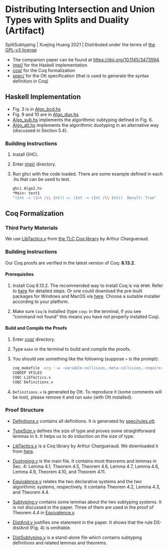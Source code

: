 # Distributing Intersection and Union Types with Splits and Duality (Artifact)

SplitSubtyping | Xuejing Huang 2021 | Distributed under the terms of [the GPL-v3 license](./LICENSE)

- The companion paper can be found at <https://doi.org/10.1145/3473594>.
- [impl/](./impl) for the Haskell implementation
- [coq/](./coq) for the Coq formalization
- [spec/](./spec) for the Ott specification (that is used to generate the syntax
definition in Coq)

## Haskell Implementation

- Fig. 3 is in [Algo_bcd.hs](./impl/Algo_bcd.hs)
- Fig. 9 and 10 are in [Algo_duo.hs](./impl/Algo_duo.hs)
- [Algo_sub.hs](./impl/Algo_sub.hs) implements the algorithmic subtyping defined
in Fig. 6.
- [Algo_alt.hs](./impl/Algo_alt.hs) implements the algorithmic duotyping in an alternative way (discussed in Section 5.4).

### Building Instructions

1. Install GHCi.
2. Enter [impl/](./impl) directory.
3. Run ghci with the code loaded. There are some example defined in each .hs
that can be used to test.

   ```sh
   ghci Algo2.hs
   *Main> test1
   "(Int -> (Int /\\ Int)) <: (Int -> (Int /\\ Int))  Result: True"
   ```


## Coq Formalization

### Third Party Materials

We use [LibTactics.v](./coq/LibTactics.v) from [the TLC Coq library](https://www.chargueraud.org/softs/tlc/)
by Arthur Chargueraud.

### Building Instructions

Our Coq proofs are verified in the latest version of Coq: **8.13.2**.

#### Prerequisites

1. Install Coq 8.13.2.
   The recommended way to install Coq is via `OPAM`. Refer to
   [here](https://coq.inria.fr/opam/www/using.html) for detailed steps. Or one could
   download the pre-built packages for Windows and MacOS via
   [here](https://github.com/coq/coq/releases/tag/V8.13.2). Choose a suitable installer
   according to your platform.

2. Make sure `Coq` is installed (type `coqc` in the terminal, if you see "command
   not found" this means you have not properly installed Coq).

#### Build and Compile the Proofs

1. Enter [coq/](./coq) directory.

2. Type `make` in the terminal to build and compile the proofs.

3. You should see something like the following (suppose `>` is the prompt):
   ```sh
   coq_makefile -arg '-w -variable-collision,-meta-collision,-require-in-module' -f _CoqProject -o CoqSrc.mk
   COQDEP VFILES
   COQC LibTactics.v
   COQC Definitions.v
   ```
4. `Definitions.v` is generated by Ott. To reproduce it (some comments will be
lost), please remove it and run `make` (with Ott installed).

### Proof Structure

- [Definitions.v](./coq/Definitions.v) contains all definitions. It is generated
by [spec/rules.ott](spec/rules.ott).

- [TypeSize.v](./coq/TypeSize.v) defines the size of type and proves some
straightforward lemmas in it. It helps us to do induction on the size of type.

- [LibTactics.v](./coq/LibTactics.v) is a Coq library by Arthur Chargueraud.
We downloaded it from [here](http://gallium.inria.fr/~fpottier/ssphs/LibTactics.html).

- [Duotyping.v](./coq/Duotyping.v) is the main file. It contains most theorems
and lemmas in Sec. 4: Lemma 4.1, Theorem 4.5, Theorem 4.6, Lemma 4.7, Lemma 4.8,
Lemma 4.9, Theorem 4.10, and Theorem 4.11.

- [Equivalence.v](./coq/Equivalence.v) relates the two declarative systems and
the two algorithmic systems, respectively.
It contains Theorem 4.2, Lemma 4.3, and Theorem 4.4.

- [Subtyping.v](./coq/Subtyping.v) contains some lemmas about the two subtyping
systems. It is not discussed in the paper. Three of them are used in the
proof of Theorem 4.4 in [Equivalence.v](./coq/Equivalence.v).

- [DistAnd.v](./coq/DistAnd.v) justifies one statement in the paper. It shows
that the rule DS-distAnd (Fig. 4) is omittable.

- [DistSubtyping.v](./coq/DistSubtyping.v) is a stand-alone file which contains
subtyping definitions and related lemmas and theorems.
